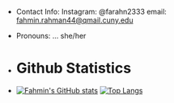 
- Contact Info:
 Instagram: @farahn2333 email: fahmin.rahman44@qmail.cuny.edu

- Pronouns: ... she/her
  
- # Github Statistics
- [![Fahmin's GitHub stats](https://github-readme-stats.vercel.app/api?username=FRAHMAN117&theme=transparent&rank_icon=percentile)](https://github.com/FRAHMAN117/github-readme-stats) [![Top Langs](https://github-readme-stats.vercel.app/api/top-langs/?username=FRAHMAN117&layout=compact)](https://github.com/FRAHMAN117/github-readme-stats)





<!---
FRAHMAN117/FRAHMAN117 is a ✨ special ✨ repository because its `README.md` (this file) appears on your GitHub profile.
You can click the Preview link to take a look at your changes.
--->
